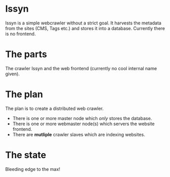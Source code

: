 Issyn
=======

Issyn is a simple webcrawler without a strict goal. It harvests the metadata from the sites (CMS, Tags etc.) and stores it into a database. Currently there is no frontend.

The parts
=========

The crawler Issyn and the web frontend (currently no cool internal name given).

The plan
=====

The plan is to create a distributed web crawler. 

* There is one or more master node which _only_ stores the database.
* There is one or more webmaster node(s) which servers the website frontend.
* There are **mutliple** crawler slaves which are indexing websites. 

The state
========

Bleeding edge to the max!
